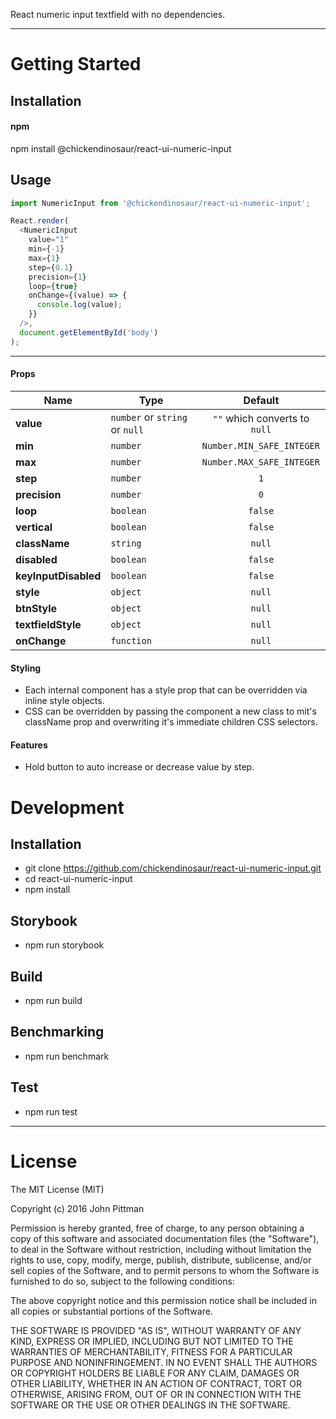 React numeric input textfield with no dependencies.

---

# Getting Started

## Installation

#### npm

npm install @chickendinosaur/react-ui-numeric-input

## Usage

```javascript
import NumericInput from '@chickendinosaur/react-ui-numeric-input';

React.render(
  <NumericInput
    value="1"
    min={-1}
    max={1}
    step={0.1}
    precision={1}
    loop={true}
    onChange={(value) => {
      console.log(value);
    }}
  />,
  document.getElementById('body')
);
```
---

#### Props
Name                | Type                                | Default
--------------------|-------------------------------------|:-------:
**value**           |`number` or `string` or `null`       | `""` which converts to `null`
**min**             |`number`                             | `Number.MIN_SAFE_INTEGER`
**max**             |`number`                             | `Number.MAX_SAFE_INTEGER`
**step**            |`number`                             | `1`
**precision**       |`number`                             | `0`
**loop**            |`boolean`                            | `false`
**vertical**        |`boolean`                            | `false`
**className**       |`string`                             | `null`
**disabled**        |`boolean`                            | `false`
**keyInputDisabled**|`boolean`                            | `false`
**style**           |`object`                             | `null`
**btnStyle**        |`object`                             | `null`
**textfieldStyle**  |`object`                             | `null`
**onChange**        |`function`                           | `null`

#### Styling

- Each internal component has a style prop that can be overridden via inline style objects.
- CSS can be overridden by passing the component a new class to mit's className prop and overwriting it's immediate
children CSS selectors.

#### Features

- Hold button to auto increase or decrease value by step.

# Development

## Installation

* git clone https://github.com/chickendinosaur/react-ui-numeric-input.git
* cd react-ui-numeric-input
* npm install

## Storybook

* npm run storybook

## Build

* npm run build

## Benchmarking

* npm run benchmark

## Test

* npm run test

---

# License

The MIT License (MIT)

Copyright (c) 2016 John Pittman

Permission is hereby granted, free of charge, to any person obtaining a copy
of this software and associated documentation files (the &#34;Software&#34;), to deal
in the Software without restriction, including without limitation the rights
to use, copy, modify, merge, publish, distribute, sublicense, and/or sell
copies of the Software, and to permit persons to whom the Software is
furnished to do so, subject to the following conditions:

The above copyright notice and this permission notice shall be included in all
copies or substantial portions of the Software.

THE SOFTWARE IS PROVIDED &#34;AS IS&#34;, WITHOUT WARRANTY OF ANY KIND, EXPRESS OR
IMPLIED, INCLUDING BUT NOT LIMITED TO THE WARRANTIES OF MERCHANTABILITY,
FITNESS FOR A PARTICULAR PURPOSE AND NONINFRINGEMENT. IN NO EVENT SHALL THE
AUTHORS OR COPYRIGHT HOLDERS BE LIABLE FOR ANY CLAIM, DAMAGES OR OTHER
LIABILITY, WHETHER IN AN ACTION OF CONTRACT, TORT OR OTHERWISE, ARISING FROM,
OUT OF OR IN CONNECTION WITH THE SOFTWARE OR THE USE OR OTHER DEALINGS IN THE
SOFTWARE.
